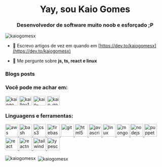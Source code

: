<h1 align="center">Yay, sou Kaio Gomes</h1>
<h3 align="center">Desenvolvedor de software muito noob e esforçado ;P</h3>

<p align="left"> <img src="https://komarev.com/ghpvc/?username=kaiogomesx" alt="kaiogomesx" /> </p>

- 📝 Escrevo artigos de vez em quando em [https://dev.to/kaiogomesx](https://dev.to/kaiogomesx)

- 💬 Me pergunte sobre **js, ts, react e linux**

### Blogs posts
<!-- BLOG-POST-LIST:START -->
<!-- BLOG-POST-LIST:END -->

<p align="left">
<h3 align="left">Você pode me achar em:</h3>
<a href="https://dev.to/kaiogomesx" target="blank"><img align="center" src="https://cdn.jsdelivr.net/npm/simple-icons@3.0.1/icons/dev-dot-to.svg" alt="kaiogomesx" height="30" width="40" /></a>
<a href="https://twitter.com/kaillou18" target="blank"><img align="center" src="https://cdn.jsdelivr.net/npm/simple-icons@3.0.1/icons/twitter.svg" alt="kaillou18" height="30" width="40" /></a>
<a href="https://linkedin.com/in/kaio-gomes-07033b186" target="blank"><img align="center" src="https://cdn.jsdelivr.net/npm/simple-icons@3.0.1/icons/linkedin.svg" alt="kaio-gomes-07033b186" height="30" width="40" /></a>
<a href="https://instagram.com/kaio_gomesx" target="blank"><img align="center" src="https://cdn.jsdelivr.net/npm/simple-icons@3.0.1/icons/instagram.svg" alt="kaio_gomesx" height="30" width="40" /></a>
</p>


<h3 align="left">Linguagens e ferramentas:</h3>
<p align="left"> <a href="https://aws.amazon.com" target="_blank"> <img src="https://devicons.github.io/devicon/devicon.git/icons/amazonwebservices/amazonwebservices-original-wordmark.svg" alt="aws" width="40" height="40"/> </a> <a href="https://www.gnu.org/software/bash/" target="_blank"> <img src="https://www.vectorlogo.zone/logos/gnu_bash/gnu_bash-icon.svg" alt="bash" width="40" height="40"/> </a> <a href="https://www.w3schools.com/css/" target="_blank"> <img src="https://devicons.github.io/devicon/devicon.git/icons/css3/css3-original-wordmark.svg" alt="css3" width="40" height="40"/> </a> <a href="https://firebase.google.com/" target="_blank"> <img src="https://www.vectorlogo.zone/logos/firebase/firebase-icon.svg" alt="firebase" width="40" height="40"/> </a> <a href="https://git-scm.com/" target="_blank"> <img src="https://www.vectorlogo.zone/logos/git-scm/git-scm-icon.svg" alt="git" width="40" height="40"/> </a> <a href="https://www.w3.org/html/" target="_blank"> <img src="https://devicons.github.io/devicon/devicon.git/icons/html5/html5-original-wordmark.svg" alt="html5" width="40" height="40"/> </a> <a href="https://developer.mozilla.org/en-US/docs/Web/JavaScript" target="_blank"> <img src="https://devicons.github.io/devicon/devicon.git/icons/javascript/javascript-original.svg" alt="javascript" width="40" height="40"/> </a> <a href="https://www.linux.org/" target="_blank"> <img src="https://devicons.github.io/devicon/devicon.git/icons/linux/linux-original.svg" alt="linux" width="40" height="40"/> </a> <a href="https://www.mongodb.com/" target="_blank"> <img src="https://devicons.github.io/devicon/devicon.git/icons/mongodb/mongodb-original-wordmark.svg" alt="mongodb" width="40" height="40"/> </a> <a href="https://nodejs.org" target="_blank"> <img src="https://devicons.github.io/devicon/devicon.git/icons/nodejs/nodejs-original-wordmark.svg" alt="nodejs" width="40" height="40"/> </a> <a href="https://github.com/puppeteer/puppeteer" target="_blank"> <img src="https://www.vectorlogo.zone/logos/pptrdev/pptrdev-official.svg" alt="puppeteer" width="40" height="40"/> </a> <a href="https://reactjs.org/" target="_blank"> <img src="https://devicons.github.io/devicon/devicon.git/icons/react/react-original-wordmark.svg" alt="react" width="40" height="40"/> </a> <a href="https://reactnative.dev/" target="_blank"> <img src="https://reactnative.dev/img/header_logo.svg" alt="reactnative" width="40" height="40"/> </a> <a href="https://tailwindcss.com/" target="_blank"> <img src="https://www.vectorlogo.zone/logos/tailwindcss/tailwindcss-icon.svg" alt="tailwind" width="40" height="40"/> </a> <a href="https://www.typescriptlang.org/" target="_blank"> <img src="https://devicons.github.io/devicon/devicon.git/icons/typescript/typescript-original.svg" alt="typescript" width="40" height="40"/> </a> </p>


<p><img align="left" src="https://github-readme-stats.vercel.app/api/top-langs/?username=kaiogomesx&layout=compact" alt="kaiogomesx" /></p>
<p>&nbsp;<img align="center" src="https://github-readme-stats.vercel.app/api?username=kaiogomesx&show_icons=true" alt="kaiogomesx" /></p>

